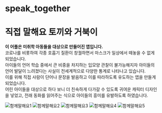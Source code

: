 # speak_together

# 직접 말해요 토끼와 거북이

<b>이 어플은 미취학 아동들을 대상으로 만들어진 앱입니다.</b> </br>
코로나를 비롯하여 각종 호흡기 질환이 창궐하면서 마스크가 일상에서 떼놓을 수 없게 되었습니다.
</br>
아이들의 언어 학습 중에서 큰 비중을 차지하는 입모양 관찰이 불가능해지자 아이들의 언어 발달이 느려졌다는 사실이 전세계적으로 다양한 통계로 나타나고 있습니다.
</br>
이를 위해 직접 사람이 단어나 문장을 발음하고 이를 따라하도록 유도하는 앱을 만들게 되었습니다.
</br>
어린 아이들을 대상으로 하다 보니 더 친숙하게 다가갈 수 있도록 귀여운 캐릭터 디자인을 넣었고, 전래 동화를 읽어주는 식으로 아이들의 흥미를 유발하도록 하였습니다.

![함께말해요1](https://user-images.githubusercontent.com/103935448/229046318-2b1e151d-3ec8-4a33-8cd3-8dbdd032aa2e.jpg)
![함께말해요2](https://user-images.githubusercontent.com/103935448/229046322-21cc2bb4-49f7-428b-9529-7e1fd4a979c3.jpg)
![함께말해요3](https://user-images.githubusercontent.com/103935448/229046326-b59649a1-b78e-4d59-b463-0a0ed0bd6946.jpg)
![함께말해요4](https://user-images.githubusercontent.com/103935448/229046327-7bff7def-2092-4fe3-8eea-4f923b2ab6c7.jpg)
![함께말해요5](https://user-images.githubusercontent.com/103935448/229046329-eaa8e84c-a5fb-4603-b5b2-3d02a2db92e0.jpg)
